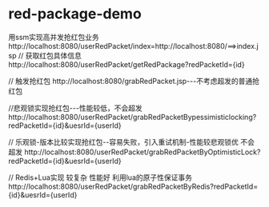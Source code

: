 # red-package-demo
用ssm实现高并发抢红包业务
http://localhost:8080/userRedPacket/index=http://localhost:8080/==>index.jsp
// 获取红包具体信息
http://localhost:8080/userRedPacket/getRedPackage?redPacketId={id}

// 触发抢红包
http://localhost:8080/grabRedPacket.jsp---不考虑超发的普通抢红包

//悲观锁实现抢红包---性能较低，不会超发
http://localhost:8080/userRedPacket/grabRedPacketBypessimisticlocking?redPacketId={id}&uesrId={userId}

// 乐观锁-版本比较实现抢红包--容易失败，引入重试机制-性能较悲观锁优 不会超发
http://localhost:8080/userRedPacket/grabRedPacketByOptimisticLock?redPacketId={id}&uesrId={userId}

// Redis+Lua实现 较复杂 性能好 利用lua的原子性保证事务
http://localhost:8080/userRedPacket/grabRedPacketByRedis?redPacketId={id}&uesrId={userId}
